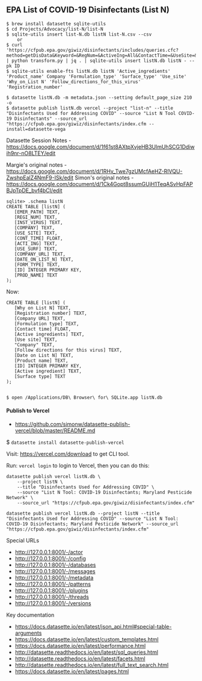 ## EPA List of COVID-19 Disinfectants (List N)


```
$ brew install datasette sqlite-utils
$ cd Projects/Advocacy/list-N/list-N
$ sqlite-utils insert list-N.db listN list-N.csv --csv
    or
$ curl 'https://cfpub.epa.gov/giwiz/disinfectants/includes/queries.cfc?method=getDisData&Keyword=&RegNum=&ActiveIng=All&ContactTime=&UseSite=&SurfType=' | python transform.py | jq . | sqlite-utils insert listN.db listN - --pk ID
$ sqlite-utils enable-fts listN.db listN 'Active_ingredients' 'Product_name' Company 'Formulation_type' 'Surface_type' 'Use_site' 'Why_on_List N' 'Follow_directions_for_this_virus' 'Registration_number'

$ datasette listN.db -m metadata.json --setting default_page_size 210 -o 
$ datasette publish listN.db vercel --project "list-n" --title "Disinfectants Used for Addressing COVID" --source "List N Tool COVID-19 Disinfectants" --source_url "https://cfpub.epa.gov/giwiz/disinfectants/index.cfm --install=datasette-vega

```


Datasette Session Notes - https://docs.google.com/document/d/1f61st8AXtpXvjeHB3UlmUhSCG1Ddiwih9nr-nO8LTEY/edit

Margie's original notes - https://docs.google.com/document/d/1RHv_Twe7gzUMcfAeHZ-RlVQU-ZwshpEalZ4NmF9-ISk/edit
Simon's original notes - https://docs.google.com/document/d/1Ck4Gopt8ssumGUjH1TeqASvHpFAPBJpTpDE_bvf4bCI/edit



```
sqlite> .schema listN
CREATE TABLE [listN] (
   [EMER_PATH] TEXT,
   [REGI_NUM] TEXT,
   [INST_VIRUS] TEXT,
   [COMPANY] TEXT,
   [USE_SITE] TEXT,
   [CONT_TIME] FLOAT,
   [ACTI_ING] TEXT,
   [USE_SURF] TEXT,
   [COMPANY_URL] TEXT,
   [DATE_ON_LIST_N] TEXT,
   [FORM_TYPE] TEXT,
   [ID] INTEGER PRIMARY KEY,
   [PROD_NAME] TEXT
);
```
Now:
```
CREATE TABLE [listN] (
   [Why on List N] TEXT,
   [Registration number] TEXT,
   [Company URL] TEXT,
   [Formulation type] TEXT,
   [Contact time] FLOAT,
   [Active ingredients] TEXT,
   [Use site] TEXT,
   "Company" TEXT,
   [Follow directions for this virus] TEXT,
   [Date on List N] TEXT,
   [Product name] TEXT,
   [ID] INTEGER PRIMARY KEY,
   [Active ingredient] TEXT,
   [Surface type] TEXT
);


```





```
$ open /Applications/DB\ Browser\ for\ SQLite.app listN.db
```
#### Publish to Vercel
- https://github.com/simonw/datasette-publish-vercel/blob/master/README.md

$ `datasette install datasette-publish-vercel`

Visit: https://vercel.com/download to get CLI tool.

Run: `vercel login` to login to Vercel, then you can do this:

```
datasette publish vercel listN.db \
	--project listN \
	--title "Disinfectants Used for Addressing COVID" \
	--source "List N Tool: COVID-19 Disinfectants; Maryland Pesticide Network" \
	--source_url "https://cfpub.epa.gov/giwiz/disinfectants/index.cfm" 
```
```
datasette publish vercel listN.db --project listN --title "Disinfectants Used for Addressing COVID" --source "List N Tool: COVID-19 Disinfectants; Maryland Pesticide Network" --source_url "https://cfpub.epa.gov/giwiz/disinfectants/index.cfm" 
```
Special URLs
- http://127.0.0.1:8001/-/actor
- http://127.0.0.1:8001/-/config
- http://127.0.0.1:8001/-/databases
- http://127.0.0.1:8001/-/messages
- http://127.0.0.1:8001/-/metadata
- http://127.0.0.1:8001/-/patterns
- http://127.0.0.1:8001/-/plugins
- http://127.0.0.1:8001/-/threads
- http://127.0.0.1:8001/-/versions

Key documentation 
- https://docs.datasette.io/en/latest/json_api.html#special-table-arguments
- https://docs.datasette.io/en/latest/custom_templates.html
- https://docs.datasette.io/en/latest/performance.html
- http://datasette.readthedocs.io/en/latest/sql_queries.html
- http://datasette.readthedocs.io/en/latest/facets.html
- http://datasette.readthedocs.io/en/latest/full_text_search.html
- https://docs.datasette.io/en/latest/pages.html
